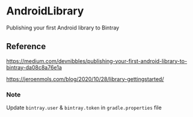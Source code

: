 # AndroidLibrary

Publishing your first Android library to Bintray

## Reference

https://medium.com/devnibbles/publishing-your-first-android-library-to-bintray-da08c8a76e1a

https://jeroenmols.com/blog/2020/10/28/library-gettingstarted/

### Note

Update `bintray.user` & `bintray.token` in `gradle.properties` file
